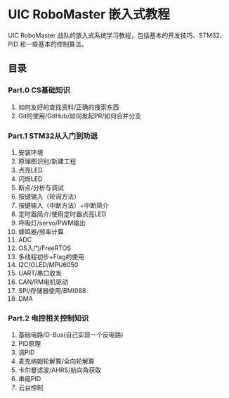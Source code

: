 # UIC RoboMaster 嵌入式教程

UIC RoboMaster 战队的嵌入式系统学习教程，包括基本的开发技巧、STM32、PID 和一些基本的控制算法。

## 目录

### Part.0 CS基础知识
1. 如何友好的查找资料/正确的搜索东西
2. Git的使用/GitHub/如何发起PR/如何合并分支

### Part.1 STM32从入门到劝退
1. 安装环境
2. 原理图识别/新建工程
3. 点亮LED
4. 闪烁LED
5. 断点/分析与调试
6. 按键输入（轮询方法）
7. 按键输入（中断方法）+中断简介
8. 定时器简介/使用定时器点亮LED
9. 呼吸灯/servo/PWM输出
10. 蜂鸣器/频率计算
11. ADC
12. OS入门/FreeRTOS
13. 多线程初步+Flag的使用
14. I2C/OLED/MPU6050
15. UART/串口收发
16. CAN/RM电机驱动
17. SPI/存储器使用/BMI088
18. DMA

### Part.2 电控相关控制知识
1. 基础电路/D-Bus(自己实现一个反电路)
2. PID原理
3. 调PID
4. 麦克纳姆轮解算/全向轮解算
5. 卡尔曼滤波/AHRS/航向角获取
6. 串级PID
7. 云台控制
